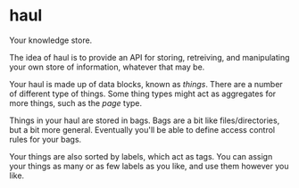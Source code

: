 # haul

Your knowledge store.

The idea of haul is to provide an API for storing, retreiving, and
manipulating your own store of information, whatever that may be.

Your haul is made up of data blocks, known as _things_. There are a number of
different type of things. Some thing types might act as aggregates for more
things, such as the _page_ type.

Things in your haul are stored in bags. Bags are a bit like
files/directories, but a bit more general. Eventually you'll be able to
define access control rules for your bags.

Your things are also sorted by labels, which act as tags. You can assign your
things as many or as few labels as you like, and use them however you like.
